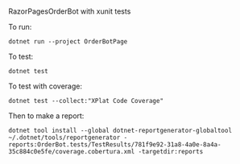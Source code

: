 # 
RazorPagesOrderBot 
with xunit tests

To run:

```
dotnet run --project OrderBotPage

```

To test:

```
dotnet test
```

To test with coverage:

```
dotnet test --collect:"XPlat Code Coverage"
```

Then to make a report:

```
dotnet tool install --global dotnet-reportgenerator-globaltool
~/.dotnet/tools/reportgenerator -reports:OrderBot.tests/TestResults/781f9e92-31a8-4a0e-8a4a-35c884c0e5fe/coverage.cobertura.xml -targetdir:reports
```
